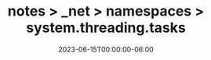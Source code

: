 ---
title: notes > _net > namespaces > system.threading.tasks
date: 2023-06-15T00:00:00-06:00
draft: false
---